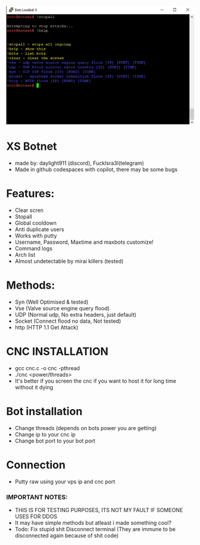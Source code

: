 ![Img](image.webp?raw=true "Screenshot")
# XS Botnet
- made by: daylight911 (discord), FuckIsra3l(telegram)
- Made in github codespaces with copilot, there may be some bugs
# Features:
- Clear scren
- Stopall
- Global cooldown
- Anti duplicate users
- Works with putty
- Username, Password, Maxtime and maxbots customize!
- Command logs
- Arch list
- Almost undetectable by mirai killers (tested)
# Methods:
- Syn (Well Optimised & tested)
- Vse (Valve source engine query flood)
- UDP (Normal udp, No extra headers, just default)
- Socket (Connect flood no data, Not tested)
- http (HTTP 1.1 Get Attack)
# CNC INSTALLATION
- gcc cnc.c -o cnc -pthread
- ./cnc <botport> <power/threads> <cncport>
- It's better if you screen the cnc if you want to host it for long time without it dying
# Bot installation
- Change threads (depends on bots power you are getting)
- Change ip to your cnc ip
- Change bot port to your bot port

# Connection
- Putty raw using your vps ip and cnc port

### IMPORTANT NOTES:
- THIS IS FOR TESTING PURPOSES, ITS NOT MY FAULT IF SOMEONE USES FOR DDOS
- It may have simple methods but atleast i made something cool?
- Todo: Fix stupid shit Disconnect terminal (They are immune to be disconnected again because of shit code)
